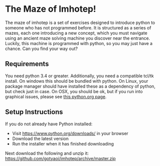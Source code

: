 # The Maze of Imhotep!

The maze of imhotep is a set of exercises designed to introduce python to
someone who has not programmed before. It is structured as a series of mazes,
each one introducing a new concept, which you must navigate using an ancient
maze solving machine you discover near the entrance. Luckily, this machine is
programmed with python, so you may just have a chance. Can you find your way
out?

## Requirements

You need python 3.4 or greater. Additionally, you need a compatible tcl/tk
install. On windows this should be bundled with python. On Linux, your package
manager should have installed these as a dependency of python, but check just in
case. On OSX, you should be ok, but if you run into graphical issues, please see
[this python.org page](https://www.python.org/download/mac/tcltk/).

## Setup Instructions

If you do not already have Python installed:

* Visit https://www.python.org/downloads/ in your browser
* Download the latest version
* Run the installer when it has finished downloading

Next download the following and unzip it:
https://github.com/gotyaoi/imhotep/archive/master.zip